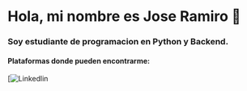 # Hola, mi nombre es Jose Ramiro 👋

### Soy estudiante de programacion en Python y Backend.

#### Plataformas donde pueden encontrarme:
[![Linkedlin](https://img.shields.io/badge/YOUR_LINKEDIN_URL)

